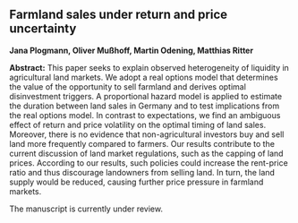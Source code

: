 ## Farmland sales under return and price uncertainty

**Jana Plogmann, Oliver Mußhoff, Martin Odening, Matthias Ritter**

**Abstract:**
This paper seeks to explain observed heterogeneity of liquidity in agricultural land markets. We adopt a real options model that determines the value of the opportunity to sell farmland and derives optimal disinvestment triggers. A proportional hazard model is applied to estimate the duration between land sales in Germany and to test implications from the real options model. In contrast to expectations, we find an ambiguous effect of return and price volatility on the optimal timing of land sales. Moreover, there is no evidence that non-agricultural investors buy and sell land more frequently compared to farmers. Our results contribute to the current discussion of land market regulations, such as the capping of land prices. According to our results, such policies could increase the rent-price ratio and thus discourage landowners from selling land. In turn, the land supply would be reduced, causing further price pressure in farmland markets.

The manuscript is currently under review.
